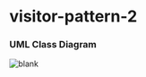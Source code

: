 # visitor-pattern-2

### UML Class Diagram
![blank](https://github.com/user-attachments/assets/615abb4b-498c-42ac-a8e0-0cb04aca9fce)
